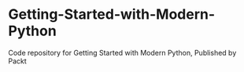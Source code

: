 # Getting-Started-with-Modern-Python
Code repository for Getting Started with Modern Python, Published by Packt
